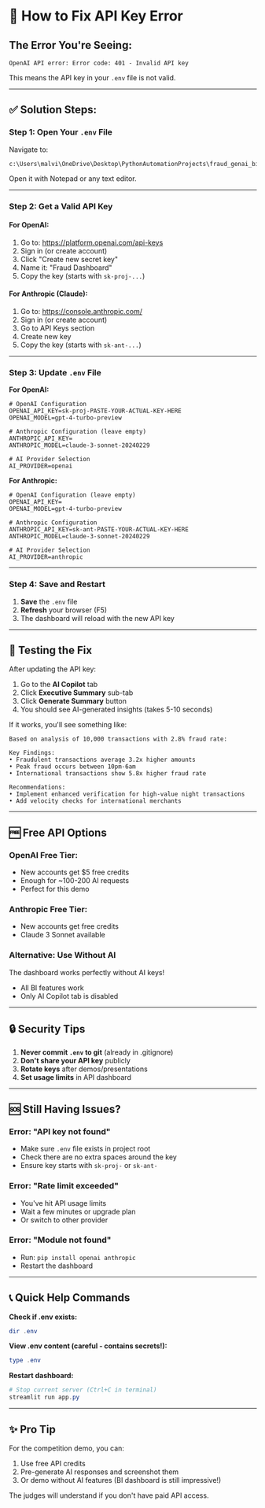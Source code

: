 # 🔑 How to Fix API Key Error

## The Error You're Seeing:
```
OpenAI API error: Error code: 401 - Invalid API key
```

This means the API key in your `.env` file is not valid.

---

## ✅ Solution Steps:

### Step 1: Open Your `.env` File

Navigate to:
```
c:\Users\malvi\OneDrive\Desktop\PythonAutomationProjects\fraud_genai_bi\.env
```

Open it with Notepad or any text editor.

---

### Step 2: Get a Valid API Key

#### For OpenAI:
1. Go to: https://platform.openai.com/api-keys
2. Sign in (or create account)
3. Click "Create new secret key"
4. Name it: "Fraud Dashboard"
5. Copy the key (starts with `sk-proj-...`)

#### For Anthropic (Claude):
1. Go to: https://console.anthropic.com/
2. Sign in (or create account)
3. Go to API Keys section
4. Create new key
5. Copy the key (starts with `sk-ant-...`)

---

### Step 3: Update `.env` File

**For OpenAI:**
```env
# OpenAI Configuration
OPENAI_API_KEY=sk-proj-PASTE-YOUR-ACTUAL-KEY-HERE
OPENAI_MODEL=gpt-4-turbo-preview

# Anthropic Configuration (leave empty)
ANTHROPIC_API_KEY=
ANTHROPIC_MODEL=claude-3-sonnet-20240229

# AI Provider Selection
AI_PROVIDER=openai
```

**For Anthropic:**
```env
# OpenAI Configuration (leave empty)
OPENAI_API_KEY=
OPENAI_MODEL=gpt-4-turbo-preview

# Anthropic Configuration
ANTHROPIC_API_KEY=sk-ant-PASTE-YOUR-ACTUAL-KEY-HERE
ANTHROPIC_MODEL=claude-3-sonnet-20240229

# AI Provider Selection
AI_PROVIDER=anthropic
```

---

### Step 4: Save and Restart

1. **Save** the `.env` file
2. **Refresh** your browser (F5)
3. The dashboard will reload with the new API key

---

## 🎯 Testing the Fix

After updating the API key:

1. Go to the **AI Copilot** tab
2. Click **Executive Summary** sub-tab
3. Click **Generate Summary** button
4. You should see AI-generated insights (takes 5-10 seconds)

If it works, you'll see something like:
```
Based on analysis of 10,000 transactions with 2.8% fraud rate:

Key Findings:
• Fraudulent transactions average 3.2x higher amounts
• Peak fraud occurs between 10pm-6am
• International transactions show 5.8x higher fraud rate

Recommendations:
• Implement enhanced verification for high-value night transactions
• Add velocity checks for international merchants
```

---

## 🆓 Free API Options

### OpenAI Free Tier:
- New accounts get $5 free credits
- Enough for ~100-200 AI requests
- Perfect for this demo

### Anthropic Free Tier:
- New accounts get free credits
- Claude 3 Sonnet available

### Alternative: Use Without AI
The dashboard works perfectly without AI keys!
- All BI features work
- Only AI Copilot tab is disabled

---

## 🔒 Security Tips

1. **Never commit `.env` to git** (already in .gitignore)
2. **Don't share your API key** publicly
3. **Rotate keys** after demos/presentations
4. **Set usage limits** in API dashboard

---

## 🆘 Still Having Issues?

### Error: "API key not found"
- Make sure `.env` file exists in project root
- Check there are no extra spaces around the key
- Ensure key starts with `sk-proj-` or `sk-ant-`

### Error: "Rate limit exceeded"
- You've hit API usage limits
- Wait a few minutes or upgrade plan
- Or switch to other provider

### Error: "Module not found"
- Run: `pip install openai anthropic`
- Restart the dashboard

---

## 📞 Quick Help Commands

**Check if .env exists:**
```powershell
dir .env
```

**View .env content (careful - contains secrets!):**
```powershell
type .env
```

**Restart dashboard:**
```powershell
# Stop current server (Ctrl+C in terminal)
streamlit run app.py
```

---

## ✨ Pro Tip

For the competition demo, you can:
1. Use free API credits
2. Pre-generate AI responses and screenshot them
3. Or demo without AI features (BI dashboard is still impressive!)

The judges will understand if you don't have paid API access.
